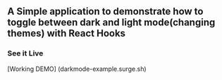 ## A Simple application to demonstrate how to toggle between dark and light mode(changing themes) with React Hooks

### See it Live

[Working DEMO] (darkmode-example.surge.sh)
